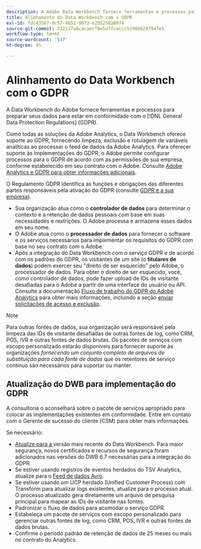 ```yaml
---
description: A Adobe Data Workbench fornece ferramentas e processos para preparar seus dados para estar em conformidade com os Regulamentos Gerais de Proteção de Dados (GDPR).
title: Alinhamento do Data Workbench com o GDPR
exl-id: fdc43567-0c57-4851-9073-e295258a8074
source-git-commit: 232117a8cacaecf8e5d7fcaccc5290d6297947e5
workflow-type: tm+mt
source-wordcount: '517'
ht-degree: 4%

---
```


# Alinhamento do Data Workbench com o GDPR

A Data Workbench do Adobe fornece ferramentas e processos para preparar seus dados para estar em conformidade com o [!DNL General Data Protection Regulations] (GDPR).

Como todas as soluções da Adobe Analytics, o Data Workbench oferece suporte ao GDPR, fornecendo limpeza, exclusão e rotulagem de variáveis analíticas ao processar o feed de dados da Adobe Analytics. Para oferecer suporte às implementações do GDPR, o Adobe permite configurar processos para o GDPR de acordo com as permissões de sua empresa, conforme estabelecido em seu contrato com o Adobe. Consulte [Adobe Analytics e GDPR para obter informações adicionais](https://experienceleague.adobe.com/docs/analytics/admin/data-governance/an-gdpr-overview.html?lang=pt-BR).

O Regulamento GDPR identifica as funções e obrigações das diferentes partes responsáveis pela ativação do GDPR (consulte [GDPR e a sua empresa](https://www.adobe.com/br/privacy/general-data-protection-regulation.html)).

* Sua organização atua como o **controlador de dados** para determinar o contexto e a retenção de dados pessoais com base em suas necessidades e restrições. O Adobe processa e armazena esses dados em seu nome.
* O Adobe atua como o **processador de dados** para fornecer o software e os serviços necessários para implementar os requisitos do GDPR com base no seu contrato com o Adobe.
* Após a integração do Data Workbench com o serviço GDPR e de acordo com os padrões do GDPR, os visitantes de um site (o **titulares de dados**) podem exercer seu &quot;direito de ser esquecido&quot; pelo Adobe, o processador de dados. Para obter o direito de ser esquecido, você, como controlador de dados, pode fazer upload de IDs de visitante desafiadas para o Adobe a partir de uma interface do usuário ou API. Consulte a documentação [Fluxo de trabalho do GDPR do Adobe Analytics](https://docs.adobe.com/help/en/analytics/admin/data-governance/an-gdpr-workflow.html) para obter mais informações, incluindo a seção [enviar solicitações de acesso e exclusão](https://experienceleague.adobe.com/docs/analytics/admin/data-governance/gdpr-submit-access-delete.html).

>[!NOTE]
>
>Para outras fontes de dados, sua organização será responsável pela limpeza das IDs de visitante desafiadas de outras fontes de log, como CRM, POS, IVR e outras fontes de dados brutas. Os pacotes de serviços com escopo personalizado estarão disponíveis para fornecer suporte às organizações _fornecendo um conjunto completo de arquivos de substituição para cada fonte de dados_ que os retentores de serviço contínuo são necessários para suportar ou manter.

## Atualização do DWB para implementação do GDPR

A consultoria o aconselhará sobre o pacote de serviços apropriado para colocar as implementações existentes em conformidade. Entre em contato com o Gerente de sucesso do cliente (CSM) para obter mais informações.

Se necessário:

* [Atualize para a ](https://experienceleague.adobe.com/docs/data-workbench/using/release-notes/release-notes.html) versão mais recente do Data Workbench. Para maior segurança, novos certificados e recursos de segurança foram adicionados nas versões do DWB 6.7 necessárias para a integração do GDPR.
* Se estiver usando registros de eventos herdados do TSV Analytics, atualize para o [Feed de dados Avro](https://experienceleague.adobe.com/docs/data-workbench/using/dataset/log-proc-config-file/c-log-sources.html#section-9a824b4c3d5549e7952a7111232035b2).
* Se estiver usando um UCP herdado (Unified Customer Process) com Transform para atualizar logs existentes, atualize para o processo atual. O processo atualizado gera diretamente um arquivo de pesquisa principal para mapear as IDs de visitante nas fontes.
* Padronizar o fluxo de dados para acomodar o serviço GDPR.
* Estabeleça um pacote de serviços com escopo personalizado para gerenciar outras fontes de log, como CRM, POS, IVR e outras fontes de dados brutas.
* Confirme o período padrão de retenção de dados de 25 meses ou mais no contrato do Analytics.
